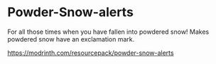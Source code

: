 # Powder-Snow-alerts
For all those times when you have fallen into powdered snow!
Makes powdered snow have an exclamation mark.

https://modrinth.com/resourcepack/powder-snow-alerts
